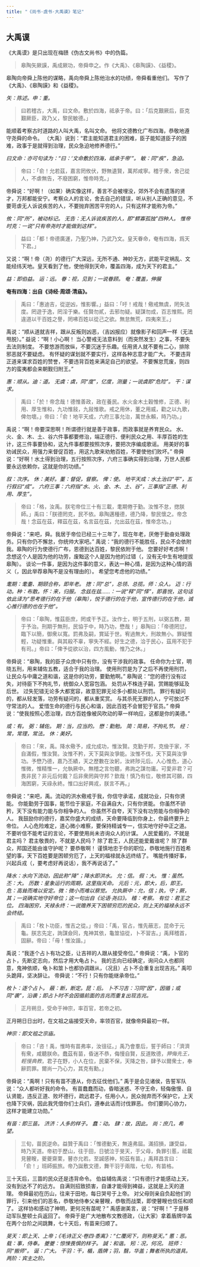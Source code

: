 ```yaml
---
title: "《尚书·虞书·大禹谟》笔记"
---
```


## 大禹谟

《大禹谟》是只出现在梅赜《伪古文尚书》中的伪篇。

> 皋陶矢厥謨，禹成厥功，帝舜申之。作《大禹》、《皋陶謨》、《益稷》。

皋陶向帝舜上陈他的谋略，禹向帝舜上陈他治水的功绩，帝舜看重他们。
写作了《大禹》、《皋陶謨》和《益稷》。

*矢：陈述。申：重。*

> 曰若稽古，大禹，曰文命。敷於四海，祗承于帝。曰：「后克艱厥后，臣克艱厥臣，政乃乂，黎民敏德。」

能顺着考察古时道路的人叫大禹，名叫文命。
他将文德教化广布四海，恭敬地遵守尧舜的命令。
（大禹）说到：“君主能知道君主的困难，臣子能知道臣子的困难，政事于是就得到治理，民众急迫地修养德行。”

*曰文命：亦可句读为：“曰：‘文命敷於四海，祗承于帝’”。*
*敏：同“疾”，急迫。*

> 帝曰：「俞！允若茲，嘉言罔攸伏，野無遺賢，萬邦咸寧。稽于衆，舍己從人，不虐無告，不廢困窮，惟帝時克。」

帝舜说：“好啊！（如果）确实像这样，善言不会被埋没，郊外不会有遗落的贤才，万邦都能安宁。考察众人的言论，舍去自己的错误，听从别人正确的意见，不要苛虐无人诉说疾苦的人，不要抛弃困苦平穷的人，只有这样才能称为帝。”

*攸：同“所”，被动标记。*
*无告：无人诉说疾苦的人，即“鳏寡孤独”四种人。*
*惟帝时克：一说“只有帝尧时才能做到这样”。*

> 益曰：「都！帝德廣運，乃聖乃神，乃武乃文。皇天眷命，奄有四海，爲天下君。」

又说：“啊！帝（尧）的德行广大深远，无所不通、神妙无方，武能平定祸乱、文能经纬天地。皇天看到了他，使他得到天命，覆盖四海，成为天下的君主。”

*益：即伯益。*
*运：远。*
*眷：视，见到；一说眷顾。*
*奄：覆盖，伸展*

**奄有四海：出自《诗经·周颂·清庙》。**

> 禹曰：「惠迪吉，從逆凶，惟影響。」益曰：「吁！戒哉！儆戒無虞，罔失法度。罔遊于逸，罔淫于樂。任賢勿貳，去邪勿疑。疑謀勿成，百志惟熙。罔違道以干百姓之譽，罔咈百姓以從己之欲。無怠無荒，四夷來王。」

禹说：“顺从道就吉祥，跟从反叛则凶恶，（吉凶报应）就像影子和回声一样（无法甩脱）。”
益说：“啊！小心啊！
当心警戒无法意料到（而突然发生）之事，不要失去法则制度。
不要悠游而放纵，不要沉迷于乐趣。任用贤人就不要有二心，排除邪恶就不要疑虑。
有怀疑的谋划就不要实行，这样各种志意才能广大。
不要违背正道来谋求百姓的赞誉，不要违背百姓来满足自己的欲望。
不要懈怠荒废，则四方的蛮夷都会来朝觐归附王。”

*惠：顺从。迪：道。*
*无虞：虞，同“度”，亿度，测量；一说虞即“危险”。*
*干：谋求。*

> 禹曰：「於！帝念哉！德惟善政，政在養民。水火金木土穀惟修，正德、利用、厚生惟和，九功惟敍，九敍惟歌。戒之用休，董之用威，勸之以九歌，俾勿壞。」帝曰：「俞！地平天成，六府三事允治，萬世永賴，時乃功。」

禹说：“啊！帝要深思啊！所谓德行就是善于政事，而政事就是养育民众。
水、火、金、木、土、谷六件事都要修治，端正德行、便利民众之用、丰厚百姓的生计，这三件事要协和，这九件事都要按照次序，要把次序编成歌谣。
用美好的事劝诫民众，用强力来督促百姓，用这九歌来劝勉百姓，不要使他们败坏。”
帝舜说：“好啊！水土得到治理，五行按照次序，六府三事确实得到治理，万世人民都要永远依赖你，这就是你的功绩。”

*叙：次序。*
*休：美好。董：督促，督察。*
*俾：使。*
*地平天成：水土治曰“平”，五行叙曰“成”。*
*六府三事：六府指“水、火、金、木、土、谷”，三事指“正德、利用、厚生”。*

> 帝曰：「格，汝禹。朕宅帝位三十有三載，耄期倦于勤。汝惟不怠，揔朕師。」禹曰：「朕德罔克，民不依。皋陶邁種德，德乃降，黎民懷之。帝念哉！念茲在茲，釋茲在茲，名言茲在茲，允出茲在茲，惟帝念功。」

帝舜说：“来吧，舜。我居于帝位已经三十三年了，现在年老，厌倦于勤奋处理政务。只有你仍不懈怠，你统帅大家吧。”
禹说：“我的德行不能胜任，民众不会依附我。皋陶的行为使德行广布，恩德到达百姓，黎民依附于他。
您要好好考虑啊！
念想这个人是因为他的功劳，废黜这个人是因为他的过错（，没有无中生有地提拔皋陶）。
谈论一件事，是因为这件事的意义，表达一种心情，是因为这种心情的涵义（，因此举荐皋陶不是没有理由的）。
希望您考虑他的功绩。”

*耄期：耄耋、期颐合称，即年老。*
*揔：同“总”，总领、总揽。师：众人。*
*迈：行动。种：布散。怀：来，归服。*
*念兹在兹……：一说“释”同“怿”，即喜悦，这句话依此译为“思考德行的在于他（皋陶），悦于德行的在于他，宣传德行的在于他，诚心推行德的也在于他”。*

> 帝曰：「皋陶，惟茲臣庶，罔或干予正。汝作士，明于五刑，以弼五教，期于予治。刑期于無刑，民協于中，時乃功，懋哉！」皋陶曰：「帝德罔愆，臨下以簡，御衆以寬。罰弗及嗣，賞延于世。宥過無大，刑故無小。罪疑惟輕，功疑惟重。與其殺不辜，寧失不經。好生之德，洽于民心，茲用不犯于有司。」帝曰：「俾予從欲以治，四方風動，惟乃之休。」

帝舜说：“皋陶，我的臣子众庶中只有你，没有干涉我的政事。
任命你为士官，明晓五刑，用来辅佐五教，适合于我的治理。
使用刑罚是为了之后不再使用刑罚，让民众与中庸之道和谐，这是你的功劳，要勤勉啊。”
皋陶说：“您的德行没有过失，对待臣下不拘礼节，统御众人宽容包涵。
处罚从不株连子嗣，赏赐能够延及后世。
过失犯错无论多大都宽容，故意犯罪无论多小都处以刑罚。
罪行有疑问的，都从轻发落，功劳有疑问的，都从重奖赏。
与其杀死无罪的人，宁可放过不守常法的人。
爱惜生命的德行与民心和谐，因此百姓不会冒犯于官员。”
帝舜说：“使我按照心愿治理，四方百姓像被风吹动的草一样响应，这都是你的美德。”

*或：有。*
*弼：辅佐。*
*期：当，应当的。*
*懋：勤勉。*
*简：简易，不拘礼节。*
*经：常，常理，常法。*
*休：美好。*

> 帝曰：「來，禹。降水儆予，成允成功，惟汝賢。克勤于邦，克儉于家，不自滿假，惟汝賢。汝惟不矜，天下莫與汝爭能。汝惟不伐，天下莫與汝爭功。予懋乃德，嘉乃丕績，天之歷數在汝躬，汝終陟元后。人心惟危，道心惟微，惟精惟一，允執厥中。無稽之言勿聽，弗詢之謀勿庸。可愛非君？可畏非民？非元后何戴？后非衆罔與守邦？欽哉！慎乃有位，敬修其可願，四海困窮，天祿永終。惟口出好興戎，朕言不再。」

帝舜说：“来吧，禹。流动的洪水儆戒于我，你信守承诺，成就功业，只有你贤能。
你能勤劳于国事，能节俭于家庭，不自满自大，只有你贤能。
你虽然不骄矜，天下没有能力能与你相争的人。
你虽然不自夸，天下没有功劳能与你相争的人。
我鼓励你的德行，嘉奖你盛大的成绩，天命要降临到你身上，你最终要升上帝位。
人心危险难定，道心微小难察，要保持精诚专一，信实地守好中正之道。
不要听信不能考证的言论，不要使用尚未咨询众人的计谋。
人民爱戴的，不就是君主吗？
君主敬畏的，不就是人民吗？
除了君王，人民还能爱戴谁呢？
除了群众，邦国还能由谁守护呢？
要恭敬啊！
谨慎地忠于你的职位，恭敬地施行百姓希望的事，天下百姓要是困顿穷厄了，上天的福禄就永远终结了。
嘴能传播好事，兴起兵戎（，要考虑好再说话），我不再说话了。”

*降水：水向下流动，因此称“降”；降水即洪水。*
*允：信。*
*假：大。*
*惟：虽然。*
*丕：大。*
*历数：星象运行的周期，这里指天命。*
*元后：元，即大，后，即王。*
*危：高耸而难以安定。微：微小而难以察觉。*
*允执厥中：允，信；执，守；厥，其；一说确实地守好帝位；这一句出自《论语·尧曰》。*
*稽：考察。*
*有位：君王之位。*
*四海困穷，天禄永终：一说赡养天下困顿穷厄的民众，则上天的福禄永远不会终结。*

> 禹曰：「枚卜功臣，惟吉之從。」帝曰：「禹，官占，惟先蔽志，昆命于元龜。朕志先定，詢謀僉同，鬼神其依，龜筮協從，卜不習吉。」禹拜稽首，固辭。帝曰：「毋！惟汝諧。」

禹说：“我逐个占卜有功之臣，让吉祥的人跟从接受帝位。”
帝舜说：“禹，卜官的占卜，先断定志向，然后才用大龟占卜。
我的志向已经确定，询问众人也都同意，鬼神依顺，龟卜和筮卜也都协调跟从，（况且）占卜不会重复出现吉兆。”
禹叩头跪拜，坚决辞让。
帝舜说：“不行！只有你能继承帝位。”

*枚卜：逐个占卜。*
*蔽：断，断定。昆：后。*
*卜不习吉：习同“因”，因循；或同“袭”，沿袭；即占卜时不会因循前面的吉兆而重复出现吉兆。*

> 正月朔旦，受命于神宗，率百官，若帝之初。

正月朔日日出时，在文祖之庙接受天命，率领百官，就像帝舜最初一样。

*神宗：即文祖之宗庙。*

> 帝曰：「咨！禹，惟時有苗弗率，汝徂征。」禹乃會羣后，誓于師曰：「濟濟有衆，咸聽朕命。蠢茲有苗，昏迷不恭，侮慢自賢，反道敗德，_狎侮先王，輕慢典教_，君子在野，小人在位，民棄不保，天降之咎，肆予以爾衆士，奉辭罰罪。爾尚一乃心力，其克有勳。」

帝舜说：“禹啊！只有有苗不遵从，你去征伐他们。”
禹于是会见诸侯，告誓军队说：“众人都听好我的命令。
有苗蠢蠢而动，昏暗迷惑、不守王命，轻侮傲慢、自认贤能，违反正道、败坏德行，疏远君子，任用小人，民众抛弃而不保护它，上天也降下灾祸，因此我凭借你们士兵们，遵奉此话而讨伐罪恶。
你们要同心协力，这样才能建立功勋。”

*有苗：即三苗。*
*济济：人多的样子。*
*蠢：动。*
*肆：故，因此。*
*尚：庶几，希望。*

> 三旬，苗民逆命。益贊于禹曰：「惟德動天，無遠弗屆。滿招損，謙受益，時乃天道。帝初于歷山，往于田，日號泣于旻天，于父母，負罪引慝，祗載見瞽瞍，夔夔齋栗，瞽亦允若。至諴感神，矧茲有苗。」禹拜昌言曰：「俞！」班師振旅。帝乃誕敷文德，舞干羽于兩階，七旬，有苗格。

三十天后，三苗的民众还是违背命令。
伯益辅佐禹说：“只有德行才能感动上天，没有到达不了的远方。
自满则招致损害，自谦才能得到裨益，这就是上天的道理。
帝舜最初在历山，往来于田地，每日哭号于上帝。
对父母则亲自负起他们的罪行，引来他们的恶名，恭敬地侍奉父亲瞽瞍，恭敬而战栗，即使瞽瞍也信任和顺了。
这样协和感动了神明，更何况有苗呢？”
禹感谢美言，说：“好啊！”
于是移动军队整顿士兵返回了。
帝舜于是广大地散布文教德政，（让大家）拿着盾牌华盖在两个台阶之间跳舞，七十天后，有苗来归顺了。

*旻天：即上天、上帝；《毛诗正义·卷四·黍离》：“仁覆闵下，则称旻天。”*
*慝：恶。载：事，侍奉。*
*夔夔：惊悚畏惧的样子。*
*諴：和谐。*
*矧：况，何况。*
*班师：同“搬师”。*
*诞：广大。*
*干羽：干，楯，盾牌；羽，翳，华盖；舞者所执的道具。*
*两阶：宾主之阶。*
